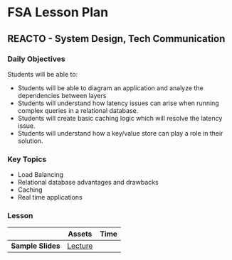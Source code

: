 # FSA Lesson Plan

## REACTO - System Design, Tech Communication

### Daily Objectives

Students will be able to:

- Students will be able to diagram an application and analyze the dependencies between layers
- Students will understand how latency issues can arise when running complex queries in a relational database.
- Students will create basic caching logic which will resolve the latency issue.
- Students will understand how a key/value store can play a role in their solution.

### Key Topics

- Load Balancing
- Relational database advantages and drawbacks 
- Caching 
- Real time applications

### Lesson

|           | Assets             | Time  |
| ------------- |:---------------------: | -----:|
| **Sample Slides**   | [Lecture](https://drive.google.com/open?id=10Tb8vqqVgKvHjs7GSSa-hH9kHFKjFfVU)  |      |
